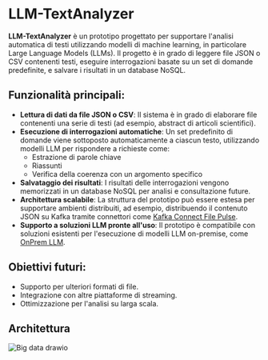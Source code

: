 # LLM-TextAnalyzer

**LLM-TextAnalyzer** è un prototipo progettato per supportare l'analisi automatica di testi utilizzando modelli di machine learning, in particolare Large Language Models (LLMs). Il progetto è in grado di leggere file JSON o CSV contenenti testi, eseguire interrogazioni basate su un set di domande predefinite, e salvare i risultati in un database NoSQL.

## Funzionalità principali:
- **Lettura di dati da file JSON o CSV**: Il sistema è in grado di elaborare file contenenti una serie di testi (ad esempio, abstract di articoli scientifici).
- **Esecuzione di interrogazioni automatiche**: Un set predefinito di domande viene sottoposto automaticamente a ciascun testo, utilizzando modelli LLM per rispondere a richieste come:
  - Estrazione di parole chiave
  - Riassunti
  - Verifica della coerenza con un argomento specifico
- **Salvataggio dei risultati**: I risultati delle interrogazioni vengono memorizzati in un database NoSQL per analisi e consultazione future.
- **Architettura scalabile**: La struttura del prototipo può essere estesa per supportare ambienti distribuiti, ad esempio, distribuendo il contenuto JSON su Kafka tramite connettori come [Kafka Connect File Pulse](https://github.com/streamthoughts/kafka-connect-file-pulse).
- **Supporto a soluzioni LLM pronte all'uso**: Il prototipo è compatibile con soluzioni esistenti per l'esecuzione di modelli LLM on-premise, come [OnPrem LLM](https://github.com/amaiya/onprem).

## Obiettivi futuri:
- Supporto per ulteriori formati di file.
- Integrazione con altre piattaforme di streaming.
- Ottimizzazione per l'analisi su larga scala.

## Architettura
![Big data drawio](https://github.com/user-attachments/assets/c0172e78-6f93-4f7b-8dda-b71404f0c704)
